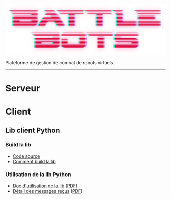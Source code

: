 ![logo](https://github.com/TalLC/battlebot/raw/main/img/logo.png)

Plateforme de gestion de combat de robots virtuels.

---

# Serveur

# Client

## Lib client Python
### Build la lib
- [Code source](src/battlebotslib-sources)
- [Comment build la lib](src/battlebotslib-sources/README.md)

### Utilisation de la lib Python
- [Doc d'utilisation de la lib](src/battlebotslib-sources/doc/BotAi%20library.md) ([PDF](src/battlebotslib-sources/doc/BotAi%20library.pdf))
- [Détail des messages reçus](src/battlebotslib-sources/doc/Messages.md) ([PDF](src/battlebotslib-sources/doc/Messages.pdf))

